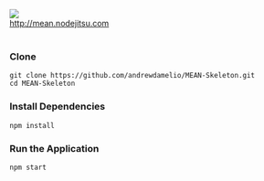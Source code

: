 <img src='http://i.imgur.com/M1t76Kw.jpg'/><br />
<a href='http://mean.nodejitsu.com/'>http://mean.nodejitsu.com</a><br /><br />

### Clone

```
git clone https://github.com/andrewdamelio/MEAN-Skeleton.git
cd MEAN-Skeleton
```

### Install Dependencies

```
npm install
```

### Run the Application

```
npm start
```
